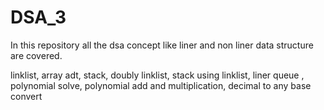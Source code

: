 
# DSA_3

In this repository all the dsa concept like liner and non liner data structure are covered.

linklist, array adt, stack, doubly linklist, stack using linklist, liner queue , polynomial solve, polynomial add and multiplication, decimal to any base convert 
